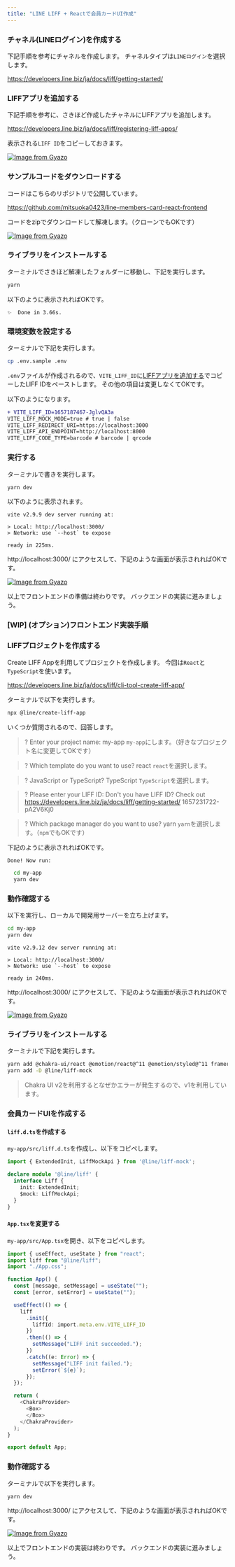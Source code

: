 ```yaml
---
title: "LINE LIFF + Reactで会員カードUI作成"
---
```


### チャネル(LINEログイン)を作成する

下記手順を参考にチャネルを作成します。
チャネルタイプは`LINEログイン`を選択します。

https://developers.line.biz/ja/docs/liff/getting-started/

### LIFFアプリを追加する

下記手順を参考に、さきほど作成したチャネルにLIFFアプリを追加します。

https://developers.line.biz/ja/docs/liff/registering-liff-apps/

表示される`LIFF ID`をコピーしておきます。

[![Image from Gyazo](https://i.gyazo.com/1981211fd6b768133002cad45730f50a.png)](https://gyazo.com/1981211fd6b768133002cad45730f50a)

### サンプルコードをダウンロードする

コードはこちらのリポジトリで公開しています。

https://github.com/mitsuoka0423/line-members-card-react-frontend

コードをzipでダウンロードして解凍します。（クローンでもOKです）

[![Image from Gyazo](https://i.gyazo.com/fabb3b1b77c007f07b0afe8585bbc4d7.png)](https://gyazo.com/fabb3b1b77c007f07b0afe8585bbc4d7)

### ライブラリをインストールする

ターミナルでさきほど解凍したフォルダーに移動し、下記を実行します。

```bash
yarn
```

以下のように表示されればOKです。

```log
✨  Done in 3.66s.
```

### 環境変数を設定する

ターミナルで下記を実行します。

```bash
cp .env.sample .env
```

`.env`ファイルが作成されるので、`VITE_LIFF_ID`に[LIFFアプリを追加する](#liffアプリを追加する)でコピーしたLIFF IDをペーストします。
その他の項目は変更しなくてOKです。

以下のようになります。

```diff
+ VITE_LIFF_ID=1657187467-JglvQA3a
VITE_LIFF_MOCK_MODE=true # true | false
VITE_LIFF_REDIRECT_URI=https://localhost:3000
VITE_LIFF_API_ENDPOINT=http://localhost:8000
VITE_LIFF_CODE_TYPE=barcode # barcode | qrcode
```

### 実行する

ターミナルで書きを実行します。

```bash
yarn dev
```

以下のように表示されます。

```log
vite v2.9.9 dev server running at:

> Local: http://localhost:3000/
> Network: use `--host` to expose

ready in 225ms.
```

http://localhost:3000/ にアクセスして、下記のような画面が表示されればOKです。

[![Image from Gyazo](https://i.gyazo.com/8c0445bcae717f2c3dbac403a96922bc.png)](https://gyazo.com/8c0445bcae717f2c3dbac403a96922bc)

以上でフロントエンドの準備は終わりです。
バックエンドの実装に進みましょう。

### [WIP] (オプション)フロントエンド実装手順

### LIFFプロジェクトを作成する

Create LIFF Appを利用してプロジェクトを作成します。
今回は`React`と`TypeScript`を使います。

https://developers.line.biz/ja/docs/liff/cli-tool-create-liff-app/

ターミナルで以下を実行します。

```bash
npx @line/create-liff-app
```

いくつか質問されるので、回答します。

> ? Enter your project name:  my-app
`my-app`にします。（好きなプロジェクト名に変更してOKです）

> ? Which template do you want to use? react
`react`を選択します。

> ? JavaScript or TypeScript? TypeScript
`TypeScript`を選択します。

> ? Please enter your LIFF ID: 
Don't you have LIFF ID? Check out https://developers.line.biz/ja/docs/liff/getting-started/ 1657231722-pA2V6Kj0


> ? Which package manager do you want to use? yarn
`yarn`を選択します。（`npm`でもOKです）

下記のように表示されればOKです。

```bash
Done! Now run: 

  cd my-app
  yarn dev
```

### 動作確認する

以下を実行し、ローカルで開発用サーバーを立ち上げます。

```bash
cd my-app
yarn dev
```

```log
vite v2.9.12 dev server running at:

> Local: http://localhost:3000/
> Network: use `--host` to expose

ready in 240ms.
```

http://localhost:3000/ にアクセスして、下記のような画面が表示されればOKです。

[![Image from Gyazo](https://i.gyazo.com/d028c91d37c16468f2c9b9c22226561e.png)](https://gyazo.com/d028c91d37c16468f2c9b9c22226561e)

### ライブラリをインストールする

ターミナルで下記を実行します。

```bash
yarn add @chakra-ui/react @emotion/react@^11 @emotion/styled@^11 framer-motion@^6 qrcode.react react-barcodes
yarn add -D @line/liff-mock
```

> Chakra UI v2を利用するとなぜかエラーが発生するので、v1を利用しています。

### 会員カードUIを作成する

#### `liff.d.ts`を作成する

`my-app/src/liff.d.ts`を作成し、以下をコピペします。

```typescript
import { ExtendedInit, LiffMockApi } from '@line/liff-mock';

declare module '@line/liff' {
  interface Liff {
    init: ExtendedInit;
    $mock: LiffMockApi;
  }
}
```

#### `App.tsx`を変更する

`my-app/src/App.tsx`を開き、以下をコピペします。

```typescript
import { useEffect, useState } from "react";
import liff from "@line/liff";
import "./App.css";

function App() {
  const [message, setMessage] = useState("");
  const [error, setError] = useState("");

  useEffect(() => {
    liff
      .init({
        liffId: import.meta.env.VITE_LIFF_ID
      })
      .then(() => {
        setMessage("LIFF init succeeded.");
      })
      .catch((e: Error) => {
        setMessage("LIFF init failed.");
        setError(`${e}`);
      });
  });

  return (
    <ChakraProvider>
      <Box>
      </Box>
    </ChakraProvider>
  );
}

export default App;
```

### 動作確認する

ターミナルで以下を実行します。

```bash
yarn dev
```

http://localhost:3000/ にアクセスして、下記のような画面が表示されればOKです。

[![Image from Gyazo](https://i.gyazo.com/8c0445bcae717f2c3dbac403a96922bc.png)](https://gyazo.com/8c0445bcae717f2c3dbac403a96922bc)

以上でフロントエンドの実装は終わりです。
バックエンドの実装に進みましょう。
